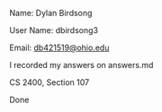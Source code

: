 ﻿Name: Dylan Birdsong

User Name: dbirdsong3

Email: db421519@ohio.edu

I recorded my answers on answers.md

CS 2400, Section 107

Done